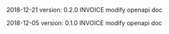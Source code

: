 2018-12-21 version: 0.2.0
INVOICE modify openapi doc

2018-12-05 version: 0.1.0
INVOICE modify openapi doc
